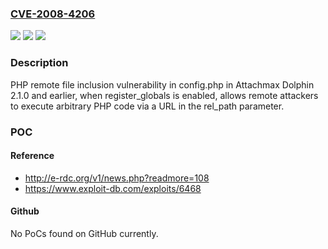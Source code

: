 ### [CVE-2008-4206](https://cve.mitre.org/cgi-bin/cvename.cgi?name=CVE-2008-4206)
![](https://img.shields.io/static/v1?label=Product&message=n%2Fa&color=blue)
![](https://img.shields.io/static/v1?label=Version&message=n%2Fa&color=blue)
![](https://img.shields.io/static/v1?label=Vulnerability&message=n%2Fa&color=brighgreen)

### Description

PHP remote file inclusion vulnerability in config.php in Attachmax Dolphin 2.1.0 and earlier, when register_globals is enabled, allows remote attackers to execute arbitrary PHP code via a URL in the rel_path parameter.

### POC

#### Reference
- http://e-rdc.org/v1/news.php?readmore=108
- https://www.exploit-db.com/exploits/6468

#### Github
No PoCs found on GitHub currently.

